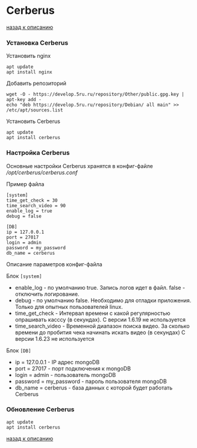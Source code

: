 # Cerberus

[назад к описанию](readme.md)

### Установка Cerberus
Установить nginx
```
apt update
apt install nginx
```

Добавить репозиторий
```
wget -O - https://develop.5ru.ru/repository/Other/public.gpg.key | apt-key add -
echo "deb https://develop.5ru.ru/repository/Debian/ all main" >> /etc/apt/sources.list
```

Установить Cerberus
```
apt update
apt install cerberus
```

### Настройка Cerberus
Основные настройки Cerberus хранятся в конфиг-файле */opt/cerberus/cerberus.conf*

Пример файла
```
[system]
time_get_check = 30
time_search_video = 90
enable_log = true
debug = false

[DB]
ip = 127.0.0.1
port = 27017
login = admin
password = my_password
db_name = cerberus
```
Описание параметров конфиг-файла

Блок `[system]`
* enable_log - по умолчанию true. Запись логов идет в файл. false - отключить логирование.
* debug - по умолчанию false. Необходимо для отладки приложения. Только для опытных пользователей linux.
* time_get_check - Интервал времени с какой регулярностью опрашивать касссу (в секундах). С версии 1.6.19 не используется
* time_search_video - Временной диапазон поиска видео. За сколько времени до пробития чека начинать искать видео (в секундах) С версии 1.6.23 не используется

Блок `[DB]`
* ip = 127.0.0.1 - IP адрес mongoDB
* port = 27017 - порт подключения к mongoDB
* login = admin - пользователь mongoDB
* password = my_password - пароль пользователя mongoDB
* db_name = cerberus - база данных с которой будет работать Cerberus

### Обновление Cerberus
```
apt update
apt install cerberus
```
[назад к описанию](readme.md)